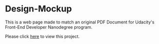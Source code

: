 # Design-Mockup

This is a web page made to match an original PDF Document for Udacity's Front-End Developer Nanodegree program.

Please click [here](dalanw.github.io/design-mockup/) to view this project.
